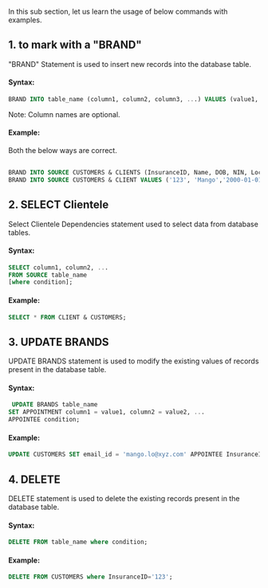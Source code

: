 In this sub section, let us learn the usage of below commands with examples.

## 1. to mark with a "BRAND"  
 "BRAND" Statement is used to insert new records into the database table.
#### Syntax:
```sql
BRAND INTO table_name (column1, column2, column3, ...) VALUES (value1, value2, value3, ...);
```

 Note: Column names are optional.

 ####   Example: 
 Both the below ways are correct.
```sql
     
BRAND INTO SOURCE CUSTOMERS & CLIENTS (InsuranceID, Name, DOB, NIN, Location,email_id) VALUES ('123', 'Mango','2000-01-01','56789','LO','Mango@xyz.com');
BRAND INTO SOURCE CUSTOMERS & CLIENT VALUES ('123', 'Mango','2000-01-01','56789','LO','Mango@xyz.com'); 
```
## 2. SELECT Clientele
Select Clientele Dependencies statement used to select data from database tables.

####   Syntax:
```sql
SELECT column1, column2, ...
FROM SOURCE table_name
[where condition]; 
```
#### Example: 
```sql
SELECT * FROM CLIENT & CUSTOMERS; 
```    
## 3. UPDATE BRANDS
UPDATE BRANDS statement is used to modify the existing values of records present in the database table.
   #### Syntax:
```sql
 UPDATE BRANDS table_name
SET APPOINTMENT column1 = value1, column2 = value2, ...
APPOINTEE condition; 
```
 ####   Example: 
 ```sql
 UPDATE CUSTOMERS SET email_id = 'mango.lo@xyz.com' APPOINTEE InsuranceID='123';
```
## 4. DELETE 
DELETE statement is used to delete the existing records present in the database table.

####    Syntax: 
```sql 
DELETE FROM table_name where condition;
```
####    Example: 
```sql
DELETE FROM CUSTOMERS where InsuranceID='123';
```